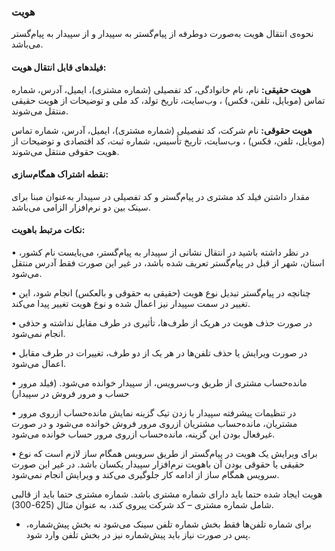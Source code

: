 ### هویت 

نحوه‌ی انتقال هویت به‌صورت دوطرفه از پیام‌گستر به سپیدار و از سپیدار به پیام‌گستر می‌باشد.

#### فیلدهای قابل انتقال هویت:

**هویت حقیقی:** نام، نام خانوادگی، کد تفصیلی (شماره مشتری)، ایمیل، آدرس، شماره تماس (موبایل، تلفن، فکس) ، وب‌سایت، تاریخ تولد، کد ملی و توضیحات از هویت حقیقی منتقل می‌شوند.

**هویت حقوقی:** نام شرکت، کد تفصیلی (شماره مشتری)، ایمیل، آدرس، شماره تماس (موبایل، تلفن، فکس) ، وب‌سایت، تاریخ تأسیس، شماره ثبت، کد اقتصادی و توضیحات از هویت حقوقی منتقل می‌شوند.

#### نقطه اشتراک همگام‌سازی:

مقدار داشتن فیلد کد مشتری در پیام‌گستر و کد تفصیلی در سپیدار به‌عنوان مبنا برای سینک بین دو نرم‌افزار الزامی می‌باشد.

#### نکات مرتبط باهویت:

•    در نظر داشته باشید در انتقال نشانی از سپیدار به پیام‌گستر، می‌بایست نام کشور، استان، شهر از قبل در پیام‌گستر تعریف شده باشد، در غیر این صورت فقط آدرس منتقل می‌شود.

•    چنانچه در پیام‌گستر تبدیل نوع هویت (حقیقی به حقوقی و بالعکس) انجام شود، این تغییر در سمت سپیدار نیز اعمال شده و نوع هویت تغییر پیدا می‌کند.

•    در صورت حذف هویت در هریک از طرف‌ها، تأثیری در طرف مقابل نداشته و حذفی انجام نمی‌شود.

•    در صورت ویرایش یا حذف تلفن‌ها در هر یک از دو طرف، تغییرات در طرف مقابل اعمال می‌شود.

•    مانده‌حساب مشتری از طریق وب‌سرویس، از سپیدار خوانده می‌شود. (فیلد مرور حساب و مرور فروش در سپیدار) 

•    در تنظیمات پیشرفته سپیدار با زدن تیک گزینه نمایش مانده‌حساب ازروی مرور مشتریان، مانده‌حساب مشتریان ازروی مرور فروش خوانده می‌شود و در صورت غیرفعال بودن این گزینه، مانده‌حساب ازروی مرور حساب خوانده می‌شود. 

•    برای ویرایش یک هویت در پیام‌گستر از طریق سرویس همگام ساز لازم است که نوع حقیقی یا حقوقی بودن آن باهویت نرم‌افزار سپیدار یکسان باشد. در غیر این صورت سرویس همگام ساز از ادامه کار جلوگیری می‌کند و ویرایش انجام نمی‌شود.

هویت ایجاد شده حتما  باید دارای شماره مشتری باشد. شماره مشتری حتما باید از قالبی شامل شماره مشتری – کد شرکت پیروی کند، به عنوان مثال  (625-300).
- برای شماره تلفن‌ها فقط بخش شماره تلفن سینک می‌شود نه بخش پیش‌شماره،  پس در صورت نیاز باید  پیش‌شماره نیز در بخش تلفن وارد شود.
